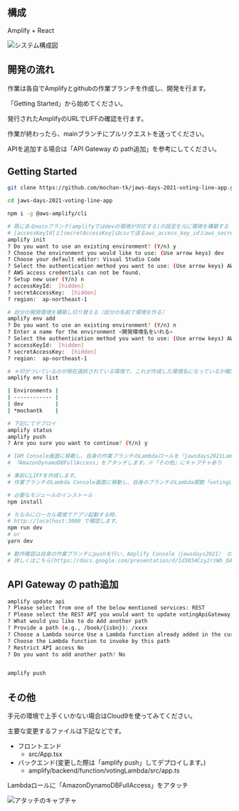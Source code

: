 ## 構成
Amplify + React

![システム構成図](https://qiita-image-store.s3.ap-northeast-1.amazonaws.com/0/121860/6956320d-9bb3-c7d8-d6b9-4e5d595001ff.png)

## 開発の流れ

作業は各自でAmplifyとgithubの作業ブランチを作成し、開発を行ます。

「Getting Started」から始めてください。

発行されたAmplifyのURLでLIFFの確認を行ます。

作業が終わったら、mainブランチにプルリクエストを送ってください。

APIを追加する場合は「API Gateway の path追加」を参考にしてください。

## Getting Started

```bash
git clone https://github.com/mochan-tk/jaws-days-2021-voting-line-app.git

cd jaws-days-2021-voting-line-app

npm i -g @aws-amplify/cli

# 既にあるmainブランチ(amplifyではdevの環境が対応する)の設定を元に環境を構築する
# [accessKeyId]と[secretAccessKey]はcsvで送るaws_access_key_idとaws_secret_access_keyを入力
amplify init
? Do you want to use an existing environment? (Y/n) y
? Choose the environment you would like to use: (Use arrow keys) dev
? Choose your default editor: Visual Studio Code
? Select the authentication method you want to use: (Use arrow keys) AWS profile
? AWS access credentials can not be found.
? Setup new user (Y/n) n
? accessKeyId:  [hidden] 
? secretAccessKey:  [hidden]   
? region:  ap-northeast-1

# 自分の開発環境を構築し切り替える（自分の名前で環境を作る）
amplify env add
? Do you want to use an existing environment? (Y/n) n
? Enter a name for the environment <開発環境名をいれる>
? Select the authentication method you want to use: (Use arrow keys) AWS profile 
? accessKeyId:  [hidden] 
? secretAccessKey:  [hidden]   
? region:  ap-northeast-1

# ＊印がついているのが現在選択されている環境で、これが作成した環境名になっているか確認する
amplify env list

| Environments |
| ------------ |
| dev          |
| *mochantk    |

# 下記にてデプロイ
amplify status
amplify push
? Are you sure you want to continue? (Y/n) y

# IAM Console画面に移動し、自身の作業ブランチのLambdaロールを「jawsdays2021LambdaRolee8758f90-」で検索します。
# 「AmazonDynamoDBFullAccess」をアタッチします。※「その他」にキャプチャあり

# 事前にLIFFを作成します。
# 作業ブランチのLambda Console画面に移動し、自身のブランチのLambda関数「votingLambda-xxx」の環境変数に「Liff Id」を設定する（キー：LIFF_ID）

# 必要なモジュールのインストール
npm install

# ちなみにローカル環境でアプリ起動する時。
# http://localhost:3000 で確認します。
npm run dev
# or
yarn dev

# 動作確認は自身の作業ブランチにpushを行い、Amplify Console（jawsdays2021） の Frontend environmentsにて[ブランチの接続]を行います。
# 詳しくはこちら(https://docs.google.com/presentation/d/1d3034Czy2rzWb_Q4KWs8T41BqG2l0ZkNblO6DbBrbMQ/edit?usp=sharing)


```

## API Gateway の path追加

```bash
amplify update api
? Please select from one of the below mentioned services: REST
? Please select the REST API you would want to update votingApiGateway
? What would you like to do Add another path
? Provide a path (e.g., /book/{isbn}): /xxxx
? Choose a Lambda source Use a Lambda function already added in the current Amplify project
? Choose the Lambda function to invoke by this path 
? Restrict API access No
? Do you want to add another path? No


amplify push

```

## その他
手元の環境で上手くいかない場合はCloud9を使ってみてください。

主要な変更するファイルは下記などです。

- フロントエンド
    - src/App.tsx
- バックエンド(変更した際は「amplify push」してデプロイします。)
    - amplify/backend/function/votingLambda/src/app.ts


Lambdaロールに「AmazonDynamoDBFullAccess」をアタッチ

![アタッチのキャプチャ](https://qiita-image-store.s3.ap-northeast-1.amazonaws.com/0/121860/ca824e88-8974-5c8e-fd3b-b6aafe804ba2.png)